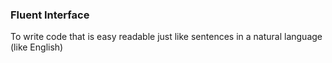 ### Fluent Interface

To write code that is easy readable just like sentences in a natural language (like English)
